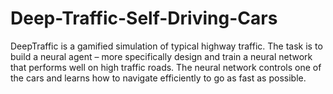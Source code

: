 # Deep-Traffic-Self-Driving-Cars
DeepTraffic is a gamified simulation of typical highway traffic. The task is to build a neural agent – more specifically design and train a neural network that performs well on high traffic roads. The neural network controls one of the cars and learns how to navigate efficiently to go as fast as possible.
